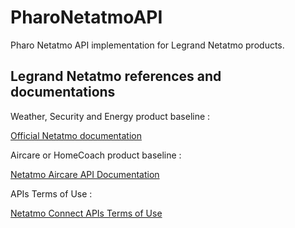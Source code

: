 # PharoNetatmoAPI

Pharo Netatmo API implementation for Legrand Netatmo products.

## Legrand Netatmo references and documentations

Weather, Security and Energy product baseline :

[Official Netatmo documentation](https://dev.netatmo.com/)

Aircare or HomeCoach product baseline :

[Netatmo Aircare API Documentation](https://dev.netatmo.com/apidocumentation/aircare)

APIs Terms of Use :

[Netatmo Connect APIs Terms of Use](https://dev.netatmo.com/legal) 
